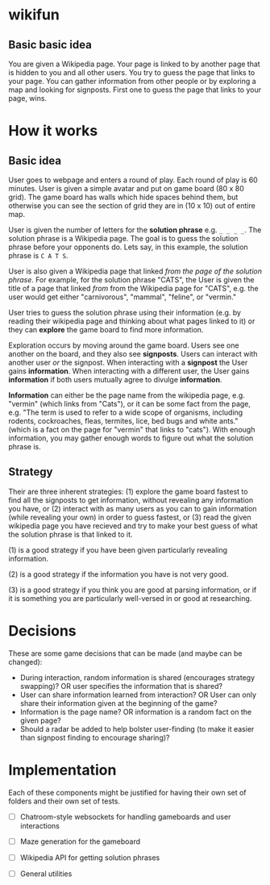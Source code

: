 # wikifun

## Basic basic idea

You are given a Wikipedia page. Your page is linked to by another page that is hidden to you and all other users. You try to guess the page that links to your page. You can gather information from other people or by exploring a map and looking for signposts. First one to guess the page that links to your page, wins.

# How it works

## Basic idea

User goes to webpage and enters a round of play. Each round of play is 60 minutes. User is given a simple avatar and put on game board (80 x 80 grid). The game board has walls which hide spaces behind them, but otherwise you can see the section of grid they are in (10 x 10) out of entire map.

User is given the number of letters for the **solution phrase** e.g. `_ _ _ _`. The solution phrase is a Wikipedia page. The goal is to guess the solution phrase before your opponents do. Lets say, in this example, the solution phrase is `C A T S`.

User is also given a Wikipedia page that linked *from the page of the solution phrase*. For example, for the solution phrase "CATS", the User is given the title of a page that linked *from* from the Wikipedia page for "CATS", e.g. the user would get either "carnivorous", "mammal", "feline", or "vermin." 

User tries to guess the solution phrase using their information (e.g. by reading their wikipedia page and thinking about what pages linked to it) or they can **explore** the game board to find more information. 

Exploration occurs by moving around the game board. Users see one another on the board, and they also see **signposts**. Users can interact with another user *or* the signpost. When interacting with a **signpost** the User gains **information**. When interacting with a different user, the User gains **information** if both users mutually agree to divulge **information**.

**Information** can either be the page name from the wikipedia page, e.g. "vermin" (which links from "Cats"), or it can be some fact from the page, e.g. "The term is used to refer to a wide scope of organisms, including rodents, cockroaches, fleas, termites, lice, bed bugs and white ants." (which is a fact on the page for "vermin" that links to "cats"). With enough information, you may gather enough words to figure out what the solution phrase is.

## Strategy

Their are three inherent strategies: (1) explore the game board fastest to find all the signposts to get information, without revealing any information you have, or (2) interact with as many users as you can to gain information (while revealing your own) in order to guess fastest, or (3) read the given wikipedia page you have recieved and try to make your best guess of what the solution phrase is that linked to it.

(1) is a good strategy if you have been given particularly revealing information.

(2) is a good strategy if the information you have is not very good. 

(3) is a good strategy if you think you are good at parsing information, or if it is something you are particularly well-versed in or good at researching.

# Decisions

These are some game decisions that can be made (and maybe can be changed):

- During interaction, random information is shared (encourages strategy swapping)? OR user specifies the information that is shared?
- User can share information learned from interaction? OR User can only share their information given at the beginning of the game?
- Information is the page name? OR information is a random fact on the given page?
- Should a radar be added to help bolster user-finding (to make it easier than signpost finding to encourage sharing)?

# Implementation

Each of these components might be justified for having their own set of folders and their own set of tests.

- [ ] Chatroom-style websockets for handling gameboards and user interactions
- [ ] Maze generation for the gameboard
- [ ] Wikipedia API for getting solution phrases
- [ ] General utilities


